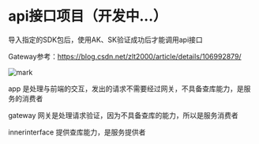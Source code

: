 # api接口项目（开发中...）

导入指定的SDK包后，使用AK、SK验证成功后才能调用api接口

Gateway参考：https://blog.csdn.net/zlt2000/article/details/106992879/

![mark](https://cdn.jsdelivr.net/gh/vincent-nicky/image_store/blog/20200628094613487.png)


app 是处理与前端的交互，发出的请求不需要经过网关，不具备查库能力，是服务的消费者

gateway 网关是处理请求验证，因为不具备查库的能力，所以是服务消费者

innerinterface 提供查库能力，是服务提供者